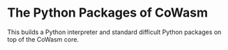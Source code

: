 # The Python Packages of CoWasm

This builds a Python interpreter and standard difficult Python packages on top
of the CoWasm core.
